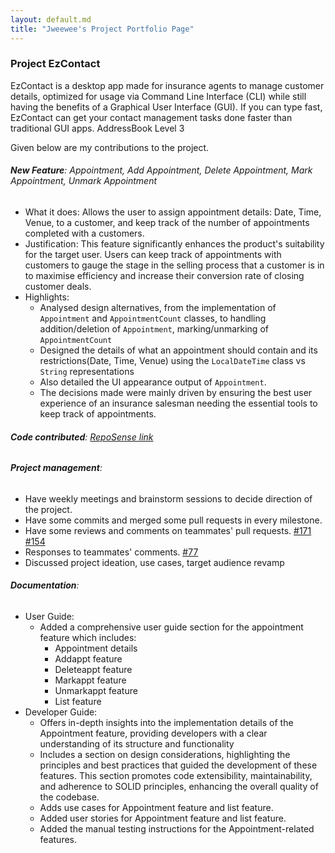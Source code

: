 ```yaml
---
layout: default.md
title: "Jweewee's Project Portfolio Page"
---
```


### Project EzContact

EzContact is a desktop app made for insurance agents to manage customer details,
optimized for usage via Command Line Interface (CLI) while still having the benefits of a Graphical User Interface (GUI).
If you can type fast, EzContact can get your contact management tasks done faster than traditional GUI apps.
AddressBook Level 3


Given below are my contributions to the project.

###### **New Feature**: Appointment, Add Appointment, Delete Appointment, Mark Appointment, Unmark Appointment

* What it does: Allows the user to assign appointment details: Date, Time, Venue, to a customer, and keep track of the number of
appointments completed with a customers.
* Justification: This feature significantly enhances the product's suitability for the target user.
Users can keep track of appointments with customers to gauge the stage in the selling process that a customer is in to maximise
efficiency and increase their conversion rate of closing customer deals.
* Highlights: 
  * Analysed design alternatives, from the implementation of `Appointment` and `AppointmentCount`
  classes, to handling addition/deletion of `Appointment`, marking/unmarking of `AppointmentCount`
  * Designed the details of what an appointment should contain and its restrictions(Date, Time, Venue) using the
  `LocalDateTime` class vs `String` representations
  * Also detailed the UI appearance output of `Appointment`.
  * The decisions made were mainly driven by ensuring the best user experience
  of an insurance salesman needing the essential tools to keep track of appointments.

###### **Code contributed**: [RepoSense link](https://nus-cs2103-ay2324s1.github.io/tp-dashboard/?search=jweewee&breakdown=false&sort=groupTitle%20dsc&sortWithin=title&since=2023-09-22&timeframe=commit&mergegroup=&groupSelect=groupByRepos)

###### **Project management**:
* Have weekly meetings and brainstorm sessions to decide direction of the project.
* Have some commits and merged some pull requests in every milestone.
* Have some reviews and comments on teammates' pull requests. [#171](https://github.com/AY2324S1-CS2103T-W16-2/tp/pull/171) [#154](https://github.com/AY2324S1-CS2103T-W16-2/tp/pull/154)
* Responses to teammates' comments. [#77](https://github.com/AY2324S1-CS2103T-W16-2/tp/pull/77)
* Discussed project ideation, use cases, target audience revamp



###### **Documentation**:
* User Guide:
  * Added a comprehensive user guide section for the appointment feature which includes:
    * Appointment details
    * Addappt feature
    * Deleteappt feature
    * Markappt feature
    * Unmarkappt feature
    * List feature
* Developer Guide:
  * Offers in-depth insights into the implementation details of the Appointment feature,
    providing developers with a clear understanding of its structure and functionality
  * Includes a section on design considerations, highlighting the principles and best practices that guided the development of these features.
    This section promotes code extensibility, maintainability, and adherence to SOLID principles, enhancing the overall quality of the codebase.
  * Adds use cases for Appointment feature and list feature.
  * Added user stories for Appointment feature and list feature.
  * Added the manual testing instructions for the Appointment-related features.


